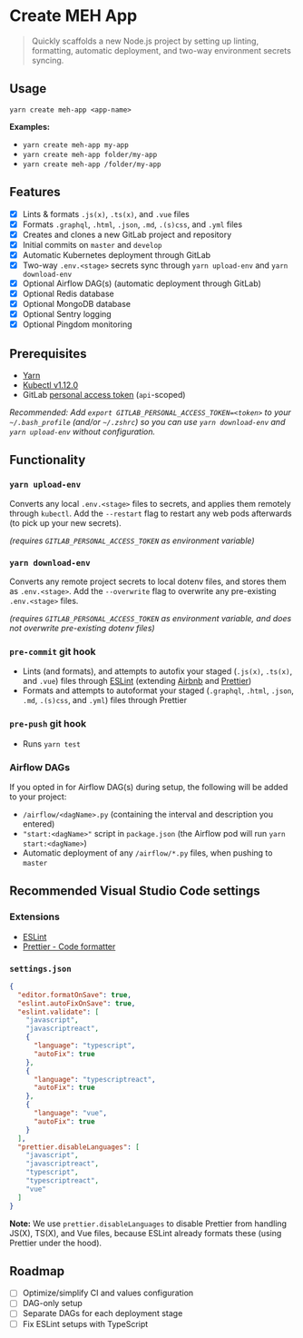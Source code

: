# Create MEH App

> Quickly scaffolds a new Node.js project by setting up linting, formatting, automatic deployment, and two-way environment secrets syncing.

## Usage

```shell
yarn create meh-app <app-name>
```

**Examples:**

- `yarn create meh-app my-app`
- `yarn create meh-app folder/my-app`
- `yarn create meh-app /folder/my-app`

## Features

- [x] Lints & formats `.js(x)`, `.ts(x)`, and `.vue` files
- [x] Formats `.graphql`, `.html`, `.json`, `.md`, `.(s)css`, and `.yml` files
- [x] Creates and clones a new GitLab project and repository
- [x] Initial commits on `master` and `develop`
- [x] Automatic Kubernetes deployment through GitLab
- [x] Two-way `.env.<stage>` secrets sync through `yarn upload-env` and `yarn download-env`
- [x] Optional Airflow DAG(s) (automatic deployment through GitLab)
- [x] Optional Redis database
- [x] Optional MongoDB database
- [x] Optional Sentry logging
- [x] Optional Pingdom monitoring

## Prerequisites

- [Yarn](https://yarnpkg.com/)
- [Kubectl v1.12.0](https://storage.googleapis.com/kubernetes-release/release/v1.12.0/bin/darwin/amd64/kubectl)
- GitLab [personal access token](https://gitlab.com/profile/personal_access_tokens) (`api`-scoped)

_Recommended: Add `export GITLAB_PERSONAL_ACCESS_TOKEN=<token>` to your `~/.bash_profile` (and/or `~/.zshrc`) so you can use `yarn download-env` and `yarn upload-env` without configuration._

## Functionality

### `yarn upload-env`

Converts any local `.env.<stage>` files to secrets, and applies them remotely through `kubectl`. Add the `--restart` flag to restart any web pods afterwards (to pick up your new secrets).

_(requires `GITLAB_PERSONAL_ACCESS_TOKEN` as environment variable)_

### `yarn download-env`

Converts any remote project secrets to local dotenv files, and stores them as `.env.<stage>`. Add the `--overwrite` flag to overwrite any pre-existing `.env.<stage>` files.

_(requires `GITLAB_PERSONAL_ACCESS_TOKEN` as environment variable, and does not overwrite pre-existing dotenv files)_

### `pre-commit` git hook

- Lints (and formats), and attempts to autofix your staged (`.js(x)`, `.ts(x)`, and `.vue`) files through [ESLint](https://eslint.org/) (extending [Airbnb](https://github.com/airbnb/javascript#readme) and [Prettier](https://prettier.io/))
- Formats and attempts to autoformat your staged (`.graphql`, `.html`, `.json`, `.md`, `.(s)css`, and `.yml`) files through Prettier

### `pre-push` git hook

- Runs `yarn test`

### Airflow DAGs

If you opted in for Airflow DAG(s) during setup, the following will be added to your project:

- `/airflow/<dagName>.py` (containing the interval and description you entered)
- `"start:<dagName>"` script in `package.json` (the Airflow pod will run `yarn start:<dagName>`)
- Automatic deployment of any `/airflow/*.py` files, when pushing to `master`

## Recommended Visual Studio Code settings

### Extensions

- [ESLint](https://marketplace.visualstudio.com/items?itemName=dbaeumer.vscode-eslint)
- [Prettier - Code formatter](https://marketplace.visualstudio.com/items?itemName=esbenp.prettier-vscode)

### `settings.json`

```json
{
  "editor.formatOnSave": true,
  "eslint.autoFixOnSave": true,
  "eslint.validate": [
    "javascript",
    "javascriptreact",
    {
      "language": "typescript",
      "autoFix": true
    },
    {
      "language": "typescriptreact",
      "autoFix": true
    },
    {
      "language": "vue",
      "autoFix": true
    }
  ],
  "prettier.disableLanguages": [
    "javascript",
    "javascriptreact",
    "typescript",
    "typescriptreact",
    "vue"
  ]
}
```

**Note:** We use `prettier.disableLanguages` to disable Prettier from handling JS(X), TS(X), and Vue files, because ESLint already formats these (using Prettier under the hood).

## Roadmap

- [ ] Optimize/simplify CI and values configuration
- [ ] DAG-only setup
- [ ] Separate DAGs for each deployment stage
- [ ] Fix ESLint setups with TypeScript

